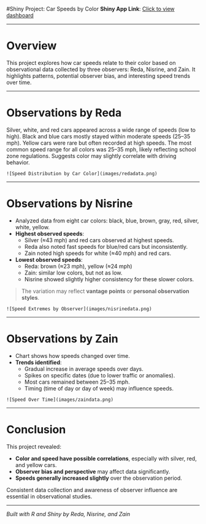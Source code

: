 #Shiny Project: Car Speeds by Color
 **Shiny App Link**: [Click to view dashboard](https://reda-mahboub.shinyapps.io/data_cars/)

---

# Overview
This project explores how car speeds relate to their color based on observational data collected by three observers: Reda, Nisrine, and Zain. It highlights patterns, potential observer bias, and interesting speed trends over time.

---

# Observations by Reda

Silver, white, and red cars appeared across a wide range of speeds (low to high).
Black and blue cars mostly stayed within moderate speeds (25–35 mph).
Yellow cars were rare but often recorded at high speeds.
The most common speed range for all colors was 25–35 mph, likely reflecting school zone regulations.
Suggests color may slightly correlate with driving behavior.

```
![Speed Distribution by Car Color](images/redadata.png)
```

---

# Observations by Nisrine

- Analyzed data from eight car colors: black, blue, brown, gray, red, silver, white, yellow.
- **Highest observed speeds**:
  - Silver (≈43 mph) and red cars observed at highest speeds.
  - Reda also noted fast speeds for blue/red cars but inconsistently.
  - Zain noted high speeds for white (≈40 mph) and red cars.
- **Lowest observed speeds**:
  - Reda: brown (≈23 mph), yellow (≈24 mph)
  - Zain: similar low colors, but not as low.
  - Nisrine showed slightly higher consistency for these slower colors.

> The variation may reflect **vantage points** or **personal observation styles**.

```
![Speed Extremes by Observer](images/nisrinedata.png)
```

---

# Observations by Zain

- Chart shows how speeds changed over time.
- **Trends identified**:
  - Gradual increase in average speeds over days.
  - Spikes on specific dates (due to lower traffic or anomalies).
  - Most cars remained between 25–35 mph.
  - Timing (time of day or day of week) may influence speeds.

```
![Speed Over Time](images/zaindata.png)
```

---
# Conclusion

This project revealed:

- **Color and speed have possible correlations**, especially with silver, red, and yellow cars.
- **Observer bias and perspective** may affect data significantly.
- **Speeds generally increased slightly** over the observation period.

 Consistent data collection and awareness of observer influence are essential in observational studies.

---

 *Built with R and Shiny by Reda, Nisrine, and Zain*



